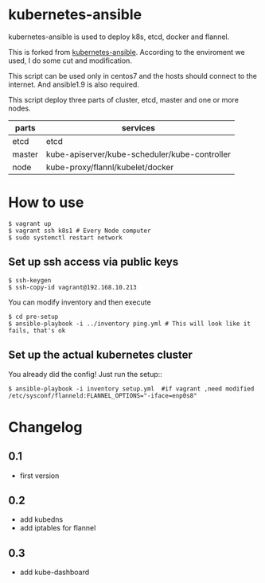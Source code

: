 # kubernetes-ansible

kubernetes-ansible is used to deploy k8s, etcd, docker and flannel.

This is forked from [kubernetes-ansible](https://github.com/eparis/kubernetes-ansible). According to the enviroment we used, I do some cut and modification.

This script can be used only in centos7 and the hosts should connect to the internet. And ansible1.9 is also required.

This script deploy three parts of cluster, etcd, master and one or more nodes.

|parts|services|
|-----|-------|
|etcd|etcd|
|master|kube-apiserver/kube-scheduler/kube-controller|
|node|kube-proxy/flannl/kubelet/docker|

# How to use
    $ vagrant up
    $ vagrant ssh k8s1 # Every Node computer
    $ sudo systemctl restart network

## Set up ssh access via public keys
    $ ssh-keygen
    $ ssh-copy-id vagrant@192.168.10.213

You can modify inventory and then execute 

    $ cd pre-setup
    $ ansible-playbook -i ../inventory ping.yml # This will look like it fails, that's ok

## Set up the actual kubernetes cluster

You already did the config!  Just run the setup::

    $ ansible-playbook -i inventory setup.yml  #if vagrant ,need modified /etc/sysconf/flanneld:FLANNEL_OPTIONS="-iface=enp0s8"


# Changelog

## 0.1

- first version

## 0.2

- add kubedns
- add iptables for flannel
## 0.3

- add kube-dashboard
